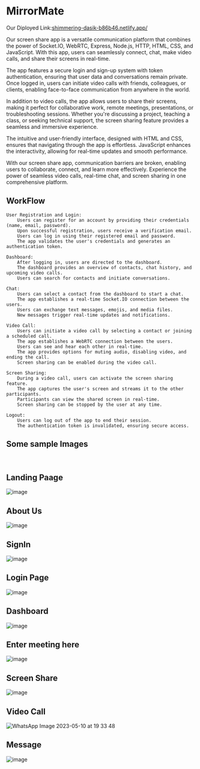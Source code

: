 # MirrorMate

Our Diployed Link:[shimmering-dasik-b86b46.netlify.app/](https://shimmering-dasik-b86b46.netlify.app/)

Our screen share app is a versatile communication platform that combines the power of Socket.IO, WebRTC, Express, Node.js, HTTP, HTML, CSS, and JavaScript. With this app, users can seamlessly connect, chat, make video calls, and share their screens in real-time.

The app features a secure login and sign-up system with token authentication, ensuring that user data and conversations remain private. Once logged in, users can initiate video calls with friends, colleagues, or clients, enabling face-to-face communication from anywhere in the world.

In addition to video calls, the app allows users to share their screens, making it perfect for collaborative work, remote meetings, presentations, or troubleshooting sessions. Whether you're discussing a project, teaching a class, or seeking technical support, the screen sharing feature provides a seamless and immersive experience.

The intuitive and user-friendly interface, designed with HTML and CSS, ensures that navigating through the app is effortless. JavaScript enhances the interactivity, allowing for real-time updates and smooth performance.

With our screen share app, communication barriers are broken, enabling users to collaborate, connect, and learn more effectively. Experience the power of seamless video calls, real-time chat, and screen sharing in one comprehensive platform.

   ## WorkFlow
    User Registration and Login:
        Users can register for an account by providing their credentials (name, email, password).
        Upon successful registration, users receive a verification email.
        Users can log in using their registered email and password.
        The app validates the user's credentials and generates an authentication token.

    Dashboard:
        After logging in, users are directed to the dashboard.
        The dashboard provides an overview of contacts, chat history, and upcoming video calls.
        Users can search for contacts and initiate conversations.

    Chat:
        Users can select a contact from the dashboard to start a chat.
        The app establishes a real-time Socket.IO connection between the users.
        Users can exchange text messages, emojis, and media files.
        New messages trigger real-time updates and notifications.

    Video Call:
        Users can initiate a video call by selecting a contact or joining a scheduled call.
        The app establishes a WebRTC connection between the users.
        Users can see and hear each other in real-time.
        The app provides options for muting audio, disabling video, and ending the call.
        Screen sharing can be enabled during the video call.

    Screen Sharing:
        During a video call, users can activate the screen sharing feature.
        The app captures the user's screen and streams it to the other participants.
        Participants can view the shared screen in real-time.
        Screen sharing can be stopped by the user at any time.

    Logout:
        Users can log out of the app to end their session.
        The authentication token is invalidated, ensuring secure access.
## Some sample Images 
<br>

## Landing Paage
![image](https://github.com/MSaifKhan01/peaceful-plastic-9412/assets/119391188/d701f75d-a0c2-4db9-91cf-c3e75ae97f44)
<br>
## About Us
![image](https://github.com/MSaifKhan01/peaceful-plastic-9412/assets/119391188/312a0b6f-b4b7-4ca1-9b57-76966566e8b2)
<br>

## SignIn
![image](https://github.com/MSaifKhan01/peaceful-plastic-9412/assets/119391188/3d126a95-cd09-41c6-8df4-91a6ebe07ea6)
<br>

## Login Page
![image](https://github.com/MSaifKhan01/peaceful-plastic-9412/assets/119391188/233ac796-520f-49cf-95de-a5751eae449b)
<br>

## Dashboard
![image](https://github.com/MSaifKhan01/peaceful-plastic-9412/assets/119391188/99d3b92c-b35d-4566-a947-d3885916a623)
<br>

## Enter meeting here
![image](https://github.com/MSaifKhan01/peaceful-plastic-9412/assets/119391188/1f8c8402-9054-47b2-8d7f-0f054d408897)
<br>

## Screen Share
![image](https://github.com/MSaifKhan01/peaceful-plastic-9412/assets/119391188/aeb7d02b-86fc-4810-82c0-1e147c41acbb)
<br>

## Video Call
![WhatsApp Image 2023-05-10 at 19 33 48](https://github.com/MSaifKhan01/peaceful-plastic-9412/assets/119391188/c16abac0-5069-4753-b87d-f6b2d4e0e7c1)

## Message
![image](https://github.com/MSaifKhan01/peaceful-plastic-9412/assets/119391188/f1bbd23d-283d-482f-a79e-3a6f12060ec4)



